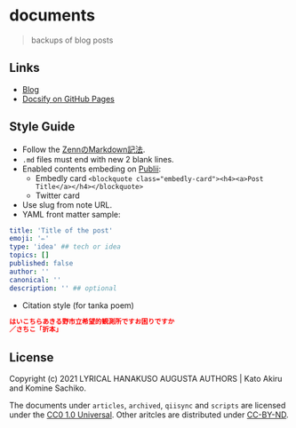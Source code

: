 # documents

> backups of blog posts

## Links

- [Blog](https://lyrikuso.netlify.app/)
- [Docsify on GitHub Pages](https://paithiov909.github.io/documents/)

## Style Guide

- Follow the [ZennのMarkdown記法](https://zenn.dev/zenn/articles/markdown-guide).
- `.md` files must end with new 2 blank lines.
- Enabled contents embeding on [Publii](https://getpublii.com/):
  - Embedly card `<blockquote class="embedly-card"><h4><a>Post Title</a></h4></blockquote>`
  - Twitter card
- Use slug from note URL.
- YAML front matter sample:

``` yaml
title: 'Title of the post'
emoji: '✏️'
type: 'idea' ## tech or idea
topics: []
published: false
author: ''
canonical: ''
description: '' ## optional
```

- Citation style (for tanka poem)

``` json
はいこちらあきる野市立希望的観測所ですお困りですか
／さちこ「折本」
```

## License

Copyright \(c\) 2021 LYRICAL HANAKUSO AUGUSTA AUTHORS | Kato Akiru and Komine Sachiko.

The documents under `articles`, `archived`, `qiisync` and `scripts` are licensed under the [CC0 1.0 Universal](https://creativecommons.org/publicdomain/zero/1.0/deed.ja).
Other aritcles are distributed under [CC-BY-ND](https://creativecommons.org/licenses/by-nd/4.0/deed.ja).

